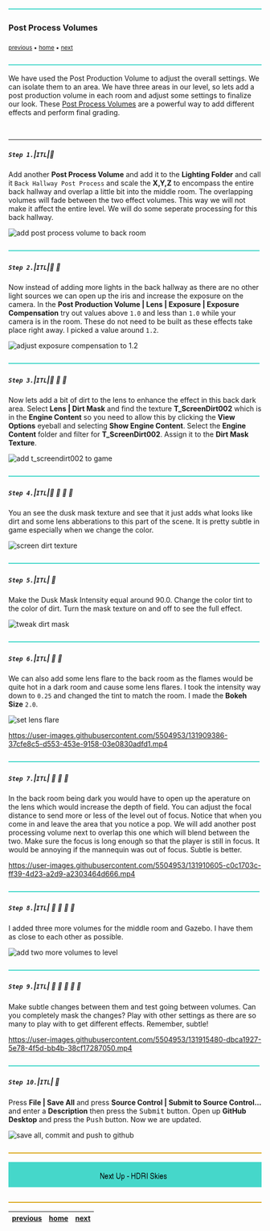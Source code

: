 ![](../images/line3.png)


### Post Process Volumes

<sub>[previous](../baked-lighting-ii/README.md#user-content-baked-lighting-ii) • [home](../README.md#user-content-ue4-lighting) • [next](../sky-texture/README.md#user-content-changing-sky-texture)</sub>

![](../images/line3.png)


We have used the Post Production Volume to adjust the overall settings.  We can isolate them to an area.  We have three areas in our level, so lets add a post production volume in each room and adjust some settings to finalize our look. These [Post Process Volumes](https://docs.unrealengine.com/5.0/en-US/post-process-effects-in-unreal-engine/) are a powerful way to add different effects and perform final grading.

<br>

---


##### `Step 1.`\|`ITL`|:small_blue_diamond:

Add another **Post Process Volume** and add it to the **Lighting Folder** and call it `Back Hallway Post Process` and scale the **X,Y,Z** to encompass the entire back hallway and overlap a little bit into the middle room. The overlapping volumes will fade between the two effect volumes. This way we will not make it affect the entire level.  We will do some seperate processing for this back hallway.

![add post process volume to back room](images/BackHallwayPostVolume.jpg)

![](../images/line2.png)

##### `Step 2.`\|`ITL`|:small_blue_diamond: :small_blue_diamond: 

Now instead of adding more lights in the back hallway as there are no other light sources we can open up the iris and increase the exposure on the camera. In the **Post Production Volume | Lens | Exposure | Exposure Compensation** try out values above `1.0` and less than `1.0` while your camera is in the room. These do not need to be built as these effects take place right away. I picked a value around `1.2`.

![adjust exposure compensation to 1.2](images/FinalExposure.jpg)

![](../images/line2.png)

##### `Step 3.`\|`ITL`|:small_blue_diamond: :small_blue_diamond: :small_blue_diamond:

Now lets add a bit of dirt to the lens to enhance the effect in this back dark area. Select **Lens | Dirt Mask** and find the texture **T_ScreenDirt002** which is in the **Engine Content** so you need to allow this by clicking the **View Options** eyeball and selecting **Show Engine Content**. Select the **Engine Content** folder and filter for **T_ScreenDirt002**.  Assign it to the **Dirt Mask Texture**.

![add t_screendirt002 to game](images/ScreenDirt.jpg)

![](../images/line2.png)

##### `Step 4.`\|`ITL`|:small_blue_diamond: :small_blue_diamond: :small_blue_diamond: :small_blue_diamond:

You an see the dusk mask texture and see that it just adds what looks like dirt and some lens abberations to this part of the scene. It is pretty subtle in game especially when we change the color.

![screen dirt texture](images/ScreenDirtTexture.jpg)

![](../images/line2.png)

##### `Step 5.`\|`ITL`| :small_orange_diamond:

Make the Dusk Mask Intensity equal around 90.0. Change the color tint to the color of dirt. Turn the mask texture on and off to see the full effect.

![tweak dirt mask](images/withwithoutdirtmask.jpg)

![](../images/line2.png)

##### `Step 6.`\|`ITL`| :small_orange_diamond: :small_blue_diamond:

We can also add some lens flare to the back room as the flames would be quite hot in a dark room and cause some lens flares. I took the intensity way down to `0.25` and changed the tint to match the room.  I made the **Bokeh Size** `2.0`.

![set lens flare](images/LensFlare.jpg)

https://user-images.githubusercontent.com/5504953/131909386-37cfe8c5-d553-453e-9158-03e0830adfd1.mp4

![](../images/line2.png)

##### `Step 7.`\|`ITL`| :small_orange_diamond: :small_blue_diamond: :small_blue_diamond:

In the back room being dark you would have to open up the aperature on the lens which would increase the depth of field. You can adjust the focal distance to send more or less of the level out of focus. Notice that when you come in and leave the area that you notice a pop. We will add another post processing volume next to overlap this one which will blend between the two. Make sure the focus is long enough so that the player is still in focus.  It would be annoying if the mannequin was out of focus.  Subtle is better.

https://user-images.githubusercontent.com/5504953/131910605-c0c1703c-ff39-4d23-a2d9-a2303464d666.mp4

![](../images/line2.png)

##### `Step 8.`\|`ITL`| :small_orange_diamond: :small_blue_diamond: :small_blue_diamond: :small_blue_diamond:

I added three more volumes for the middle room and Gazebo.  I have them as close to each other as possible.

![add two more volumes to level](images/TwoMoreVolumes.jpg)

![](../images/line2.png)

##### `Step 9.`\|`ITL`| :small_orange_diamond: :small_blue_diamond: :small_blue_diamond: :small_blue_diamond: :small_blue_diamond:

Make subtle changes between them and test going between volumes.  Can you completely mask the changes?  Play with other settings as there are so many to play with to get different effects. Remember, subtle!

https://user-images.githubusercontent.com/5504953/131915480-dbca1927-5e78-4f5d-bb4b-38cf17287050.mp4

![](../images/line2.png)

##### `Step 10.`\|`ITL`| :large_blue_diamond:

Press **File | Save All** and press **Source Control |  Submit to Source Control...** and enter a **Description** then press the <kbd>Submit</kbd> button. Open up **GitHub Desktop** and press the <kbd>Push</kbd> button. Now we are updated.

![save all, commit and push to github](images/GitHub.jpg)

![](../images/line.png)

<!-- <img src="https://via.placeholder.com/1000x100/45D7CA/000000/?text=Next Up - Post Process Volumes"> -->
![next up next tile](images/banner.png)

![](../images/line.png)

| [previous](../baked-lighting-ii/README.md#user-content-baked-lighting-ii)| [home](../README.md#user-content-ue4-lighting) | [next](../sky-texture/README.md#user-content-changing-sky-texture)|
|---|---|---|
